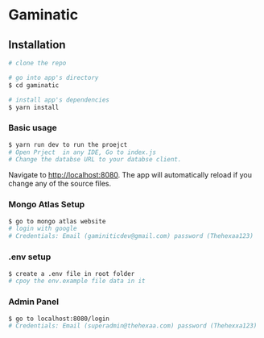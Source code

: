 

# Gaminatic










## Installation

``` bash
# clone the repo

# go into app's directory
$ cd gaminatic

# install app's dependencies
$ yarn install

```



### Basic usage

``` bash
$ yarn run dev to run the proejct
# Open Prject  in any IDE, Go to index.js
# Change the databse URL to your databse client.
```

Navigate to [http://localhost:8080](http://localhost:8080). The app will automatically reload if you change any of the source files.

### Mongo Atlas Setup

``` bash
$ go to mongo atlas website
# login with google
# Credentials: Email (gaminiticdev@gmail.com) password (Thehexaa123)
```
### .env setup

``` bash
$ create a .env file in root folder
# cpoy the env.example file data in it
```

### Admin Panel

``` bash
$ go to localhost:8080/login
# Credentials: Email (superadmin@thehexaa.com) password (Thehexxa123)
```
